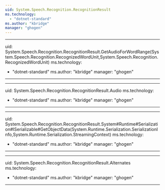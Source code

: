 ```yaml
---
uid: System.Speech.Recognition.RecognitionResult
ms.technology: 
  - "dotnet-standard"
ms.author: "kbridge"
manager: "ghogen"
---
```


---
uid: System.Speech.Recognition.RecognitionResult.GetAudioForWordRange(System.Speech.Recognition.RecognizedWordUnit,System.Speech.Recognition.RecognizedWordUnit)
ms.technology: 
  - "dotnet-standard"
ms.author: "kbridge"
manager: "ghogen"
---

---
uid: System.Speech.Recognition.RecognitionResult.Audio
ms.technology: 
  - "dotnet-standard"
ms.author: "kbridge"
manager: "ghogen"
---

---
uid: System.Speech.Recognition.RecognitionResult.System#Runtime#Serialization#ISerializable#GetObjectData(System.Runtime.Serialization.SerializationInfo,System.Runtime.Serialization.StreamingContext)
ms.technology: 
  - "dotnet-standard"
ms.author: "kbridge"
manager: "ghogen"
---

---
uid: System.Speech.Recognition.RecognitionResult.Alternates
ms.technology: 
  - "dotnet-standard"
ms.author: "kbridge"
manager: "ghogen"
---
